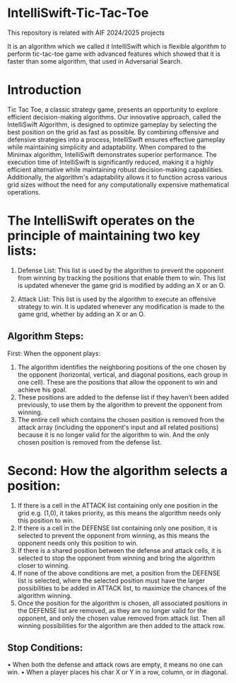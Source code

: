 # IntelliSwift-Tic-Tac-Toe
This repository is related with AIF 2024/2025 projects

It is an algorithm which we called it IntelliSwift which is flexible algorithm to perform tic-tac-toe game with advanced features which showed that it is faster than some algorithm, that used in Adversarial Search.

# Introduction
Tic Tac Toe, a classic strategy game, presents an opportunity to explore efficient 
decision-making algorithms. Our innovative approach, called the IntelliSwift 
Algorithm, is designed to optimize gameplay by selecting the best position on the 
grid as fast as possible. By combining offensive and defensive strategies into a
process, IntelliSwift ensures effective gameplay while maintaining simplicity and 
adaptability.
When compared to the Minimax algorithm, IntelliSwift demonstrates superior 
performance. The execution time of IntelliSwift is significantly reduced, making 
it a highly efficient alternative while maintaining robust decision-making 
capabilities. Additionally, the algorithm's adaptability allows it to function across 
various grid sizes without the need for any computationally expensive 
mathematical operations.

# The IntelliSwift operates on the principle of maintaining two key lists:

1. Defense List: This list is used by the algorithm to prevent the opponent 
from winning by tracking the positions that enable them to win. This list 
is updated whenever the game grid is modified by adding an X or an O.

3. Attack List: This list is used by the algorithm to execute an offensive 
strategy to win. It is updated whenever any modification is made to the 
game grid, whether by adding an X or an O.

## Algorithm Steps:
First: When the opponent plays:
1. The algorithm identifies the neighboring positions of the one chosen by 
the opponent (horizontal, vertical, and diagonal positions, each group in 
one cell). These are the positions that allow the opponent to win and 
achieve his goal.
2. These positions are added to the defense list if they haven’t been added 
previously, to use them by the algorithm to prevent the opponent from 
winning.
3. The entire cell which contains the chosen position is removed from the 
attack array (including the opponent's input and all related positions) 
because it is no longer valid for the algorithm to win. And the only 
chosen position is removed from the defense list.

# Second: How the algorithm selects a position:

1. If there is a cell in the ATTACK list containing only one position in the 
grid e.g. (1,0), it takes priority, as this means the algorithm needs only 
this position to win.
2. If there is a cell in the DEFENSE list containing only one position, it is 
selected to prevent the opponent from winning, as this means the 
opponent needs only this position to win.
3. If there is a shared position between the defense and attack cells, it is 
selected to stop the opponent from winning and bring the algorithm closer 
to winning.
4. If none of the above conditions are met, a position from the DEFENSE 
list is selected, where the selected position must have the larger 
possibilities to be added in ATTACK list, to maximize the chances of the 
algorithm winning.
5. Once the position for the algorithm is chosen, all associated positions in 
the DEFENSE list are removed, as they are no longer valid for the 
opponent, and only the chosen value removed from attack list. Then all 
winning possibilities for the algorithm are then added to the attack row.

## Stop Conditions:
• When both the defense and attack rows are empty, it means no one can 
win.
• When a player places his char X or Y in a row, column, or in diagonal.
